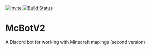 [![invite](https://img.shields.io/badge/Discord-Invite%20Bot-blue)](https://discord.com/api/oauth2/authorize?client_id=719944969992929291&permissions=93248&scope=bot)
[![Build Status](http://jenkins.tomthegeek.ml/job/McBot/badge/icon)](http://jenkins.tomthegeek.ml/job/McBot/)
# McBotV2
A Discord bot for working with Minecraft mapings (second version)

